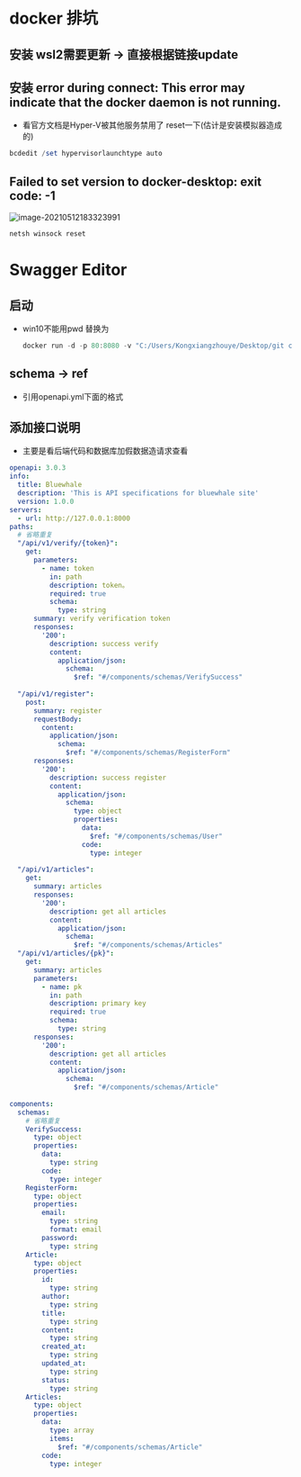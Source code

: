 # docker 排坑

## 安装 wsl2需要更新 -> 直接根据链接update

## 安装 error during connect: This error may indicate that the docker daemon is not running.

* 看官方文档是Hyper-V被其他服务禁用了 reset一下(估计是安装模拟器造成的)

```powershell
bcdedit /set hypervisorlaunchtype auto
```



## Failed to set version to docker-desktop: exit code: -1 

![image-20210512183323991](C:\Users\Kongxiangzhouye\AppData\Roaming\Typora\typora-user-images\image-20210512183323991.png)

```powershell
netsh winsock reset
```

# Swagger Editor

## 启动

* win10不能用pwd 替换为

    ```powershell
    docker run -d -p 80:8080 -v "C:/Users/Kongxiangzhouye/Desktop/git clone/whale-web:/tmp" -e SWAGGER_FILE=/tmp/openapi.yaml swaggerapi/swagger-editor
    ```

    

## schema -> ref

* 引用openapi.yml下面的格式

## 添加接口说明

* 主要是看后端代码和数据库加假数据造请求查看

```yml
openapi: 3.0.3
info:
  title: Bluewhale
  description: 'This is API specifications for bluewhale site'
  version: 1.0.0
servers:
  - url: http://127.0.0.1:8000
paths:
  # 省略重复
  "/api/v1/verify/{token}":
    get:
      parameters:  
        - name: token
          in: path
          description: token。
          required: true
          schema:
            type: string
      summary: verify verification token
      responses:
        '200':
          description: success verify
          content:
            application/json:
              schema:
                $ref: "#/components/schemas/VerifySuccess"
          
  "/api/v1/register":
    post:
      summary: register
      requestBody:
        content:
          application/json:
            schema:
              $ref: "#/components/schemas/RegisterForm"
      responses:
        '200':
          description: success register
          content:
            application/json:
              schema:
                type: object
                properties:
                  data:
                    $ref: "#/components/schemas/User"
                  code:
                    type: integer
                    
  "/api/v1/articles":
    get:
      summary: articles
      responses:
        '200':
          description: get all articles
          content:
            application/json:
              schema:
                $ref: "#/components/schemas/Articles"
  "/api/v1/articles/{pk}":
    get:
      summary: articles
      parameters:  
        - name: pk
          in: path
          description: primary key
          required: true
          schema:
            type: string
      responses:
        '200':
          description: get all articles
          content:
            application/json:
              schema:
                $ref: "#/components/schemas/Article"
  
components:
  schemas:
    # 省略重复
    VerifySuccess:
      type: object
      properties:
        data:
          type: string
        code:
          type: integer
    RegisterForm:
      type: object
      properties:
        email:
          type: string
          format: email
        password:
          type: string
    Article:
      type: object
      properties:
        id:
          type: string
        author:
          type: string
        title:
          type: string
        content:
          type: string
        created_at:
          type: string
        updated_at:
          type: string
        status:
          type: string
    Articles:
      type: object
      properties:
        data:
          type: array
          items:
            $ref: "#/components/schemas/Article"
        code:
          type: integer
        
```

